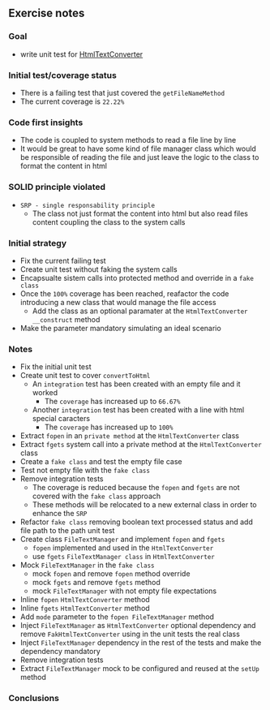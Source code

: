 ## Exercise notes
### Goal
- write unit test for [HtmlTextConverter](./src/TextConverter/HtmlTextConverter.php)

### Initial test/coverage status
- There is a failing test that just covered the `getFileNameMethod`
- The current coverage is `22.22%`

### Code first insights
- The code is coupled to system methods to read a file line by line
- It would be great to have some kind of file manager class which would be responsible of reading the file and just leave the logic to the class to format the content in html

### SOLID principle violated
- `SRP - single responsability principle`
    - The class not just format the content into html but also read files content coupling the class to the system calls

### Initial strategy
- Fix the current failing test
- Create unit test without faking the system calls
- Encapsualte sistem calls into protected method and override in a `fake class`
- Once the `100%` coverage has been reached, reafactor the code introducing a new class that would manage the file access
    - Add the class as an optional paramater at the `HtmlTextConverter __construct` method
- Make the parameter mandatory simulating an ideal scenario

### Notes
- Fix the initial unit test
- Create unit test to cover `convertToHtml`
    - An `integration` test has been created with an empty file and it worked
        - The `coverage` has increased up to `66.67%`
    - Another `integration` test has been created with a line with html special caracters
        - The `coverage` has increased up to `100%`
- Extract `fopen` in an `private method` at the `HtmlTextConverter` class
- Extract `fgets` system call into a private method at the `HtmlTextConverter` class
- Create a `fake class` and test the empty file case
- Test not empty file with the `fake class`
- Remove integration tests
    - The coverage is reduced because the `fopen` and `fgets` are not covered with the `fake class` approach
    - These methods will be relocated to a new external class in order to enhance the `SRP`
- Refactor `fake class` removing boolean text processed status and add file path to the path unit test
- Create class `FileTextManager` and implement `fopen` and `fgets`
    - `fopen` implemented and used in the `HtmlTextConverter`
    - use `fgets` `FileTextManager class` in `HtmlTextConverter`
- Mock `FileTextManager` in the `fake class`
    - mock `fopen` and remove `fopen` method override
    - mock `fgets` and remove `fgets` method
    - mock `FileTextManager` with not empty file expectations
- Inline `fopen` `HtmlTextConverter` method
- Inline `fgets` `HtmlTextConverter` method
- Add `mode` parameter to the `fopen FileTextManager` method
- Inject `FileTextManager` as `HtmlTextConverter` optional dependency and remove `FakHtmlTextConverter` using in the unit tests the real class
- Inject `FileTextManager` dependency in the rest of the tests and make the dependency mandatory
- Remove integration tests
- Extract `FileTextManager` mock to be configured and reused at the `setUp` method

### Conclusions
